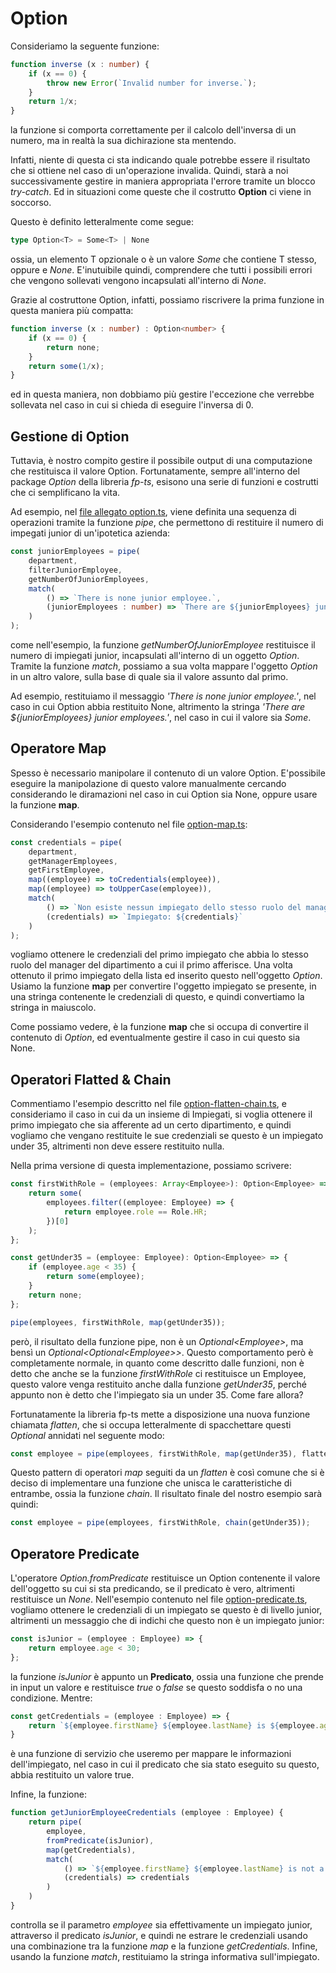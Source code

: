# Option

Consideriamo la seguente funzione: 

```typescript
function inverse (x : number) {
    if (x == 0) {
        throw new Error(`Invalid number for inverse.`);
    }
    return 1/x;
}
```
la funzione si comporta correttamente per il calcolo dell'inversa di un numero, ma in realtà la sua dichirazione sta mentendo.

Infatti, niente di questa ci sta indicando quale potrebbe essere il risultato che si ottiene nel caso di un'operazione invalida. Quindi, starà a noi successivamente gestire in maniera appropriata l'errore tramite un blocco _try-catch_. Ed in situazioni come queste che il costrutto __Option__ ci viene in soccorso. 

Questo è definito letteralmente come segue:

```typescript
type Option<T> = Some<T> | None
```

ossia, un elemento T opzionale o è un valore _Some_ che contiene T stesso, oppure e _None_. E'inutuibile quindi, comprendere che tutti i possibili errori che vengono sollevati vengono incapsulati all'interno di _None_.

Grazie al costruttone Option, infatti, possiamo riscrivere la prima funzione in questa maniera più compatta:

```typescript
function inverse (x : number) : Option<number> {
    if (x == 0) {
        return none;
    }
    return some(1/x);
}
```

ed in questa maniera, non dobbiamo più gestire l'eccezione che verrebbe sollevata nel caso in cui si chieda di eseguire l'inversa di 0.

## Gestione di Option

Tuttavia, è nostro compito gestire il possibile output di una computazione che restituisca il valore Option. Fortunatamente, sempre all'interno del package _Option_ della libreria _fp-ts_, esisono una serie di funzioni e costrutti che ci semplificano la vita. 

Ad esempio, nel [file allegato option.ts](./option.ts), viene definita una sequenza di operazioni tramite la funzione _pipe_, che permettono di restituire il numero di impegati junior di un'ipotetica azienda:

```typescript
const juniorEmployees = pipe(
    department,
    filterJuniorEmployee,
    getNumberOfJuniorEmployees,
    match(
        () => `There is none junior employee.`,
        (juniorEmployees : number) => `There are ${juniorEmployees} junior employees.`
    )
);
```

come nell'esempio, la funzione _getNumberOfJuniorEmployee_ restituisce il numero di impiegati junior, incapsulati all'interno di un oggetto _Option_. Tramite la funzione _match_, possiamo a sua volta mappare l'oggetto _Option_ in un altro valore, sulla base di quale sia il valore assunto dal primo. 

Ad esempio, restituiamo il messaggio _'There is none junior employee.'_, nel caso in cui Option abbia restituito None, altrimento la stringa _'There are ${juniorEmployees} junior employees.'_, nel caso in cui il valore sia _Some_.

## Operatore Map
Spesso è necessario manipolare il contenuto di un valore Option. E'possibile eseguire la manipolazione di questo valore manualmente cercando considerando le diramazioni nel caso in cui Option sia None, oppure usare la funzione __map__. 

Considerando l'esempio contenuto nel file [option-map.ts](./option-map.ts):

```typescript
const credentials = pipe(
    department,
    getManagerEmployees,
    getFirstEmployee,
    map((employee) => toCredentials(employee)),
    map((employee) => toUpperCase(employee)),
    match(
        () => `Non esiste nessun impiegato dello stesso ruolo del manager`,
        (credentials) => `Impiegato: ${credentials}`
    )
);
```
vogliamo ottenere le credenziali del primo impiegato che abbia lo stesso ruolo del manager del dipartimento a cui il primo afferisce. Una volta ottenuto il primo impiegato della lista ed inserito questo nell'oggetto _Option_. Usiamo la funzione __map__ per convertire l'oggetto impiegato se presente, in una stringa contenente le credenziali di questo, e quindi convertiamo la stringa in maiuscolo.

Come possiamo vedere, è la funzione __map__ che si occupa di convertire il contenuto di _Option_, ed eventualmente gestire il caso in cui questo sia None.

## Operatori Flatted & Chain 

Commentiamo l'esempio descritto nel file [option-flatten-chain.ts](./option-flatten-chain.ts), e consideriamo il caso in cui da un insieme di Impiegati, si voglia ottenere il primo impiegato che sia afferente ad un certo dipartimento, e quindi vogliamo che vengano restituite le sue credenziali se questo è un impiegato under 35, altrimenti non deve essere restituito nulla.

Nella prima versione di questa implementazione, possiamo scrivere:

```typescript
const firstWithRole = (employees: Array<Employee>): Option<Employee> => {
	return some(
		employees.filter((employee: Employee) => {
			return employee.role == Role.HR;
		})[0]
	);
};

const getUnder35 = (employee: Employee): Option<Employee> => {
	if (employee.age < 35) {
		return some(employee);
	}
	return none;
};

pipe(employees, firstWithRole, map(getUnder35));
```

però, il risultato della funzione pipe, non è un _Optional\<Employee\>_, ma bensì un _Optional\<Optional\<Employee\>\>_. Questo comportamento però è completamente normale, in quanto come descritto dalle funzioni, non è detto che anche se la funzione _firstWithRole_ ci restituisce un Employee, questo valore venga restituito anche dalla funzione _getUnder35_, perché appunto non è detto che l'impiegato sia un under 35. Come fare allora?

Fortunatamente la libreria fp-ts mette a disposizione una nuova funzione chiamata _flatten_, che si occupa letteralmente di spacchettare questi _Optional_ annidati nel seguente modo:

```typescript
const employee = pipe(employees, firstWithRole, map(getUnder35), flatten);
```

Questo pattern di operatori _map_ seguiti da un _flatten_ è così comune che si è deciso di implementare una funzione che unisca le caratteristiche di entrambe, ossia la funzione _chain_. Il risultato finale del nostro esempio sarà quindi:

```typescript
const employee = pipe(employees, firstWithRole, chain(getUnder35));
```

## Operatore Predicate
L'operatore _Option.fromPredicate_ restituisce un Option contenente il valore dell'oggetto su cui si sta predicando, se il predicato è vero, altrimenti restituisce un _None_. Nell'esempio contenuto nel file [option-predicate.ts](./option-predicate.ts), vogliamo ottenere le credenziali di un impiegato se questo è di livello junior, altrimenti un messaggio che di indichi che questo non è un impiegato junior:

```typescript
const isJunior = (employee : Employee) => {
	return employee.age < 30;
};
```
la funzione _isJunior_ è appunto un __Predicato__, ossia una funzione che prende in input un valore e restituisce _true_ o _false_ se questo soddisfa o no una condizione. Mentre:

```typescript
const getCredentials = (employee : Employee) => {
	return `${employee.firstName} ${employee.lastName} is ${employee.age} years old, working as ${employee.role}`;
}
```

è una funzione di servizio che useremo per mappare le informazioni dell'impiegato, nel caso in cui il predicato che sia stato eseguito su questo, abbia restituito un valore true. 

Infine, la funzione:

```typescript
function getJuniorEmployeeCredentials (employee : Employee) {
	return pipe(
		employee,
		fromPredicate(isJunior),
		map(getCredentials),
		match(
			() => `${employee.firstName} ${employee.lastName} is not a junior employee`,
			(credentials) => credentials
		)
	)
}
```

controlla se il parametro _employee_ sia effettivamente un impiegato junior, attraverso il predicato _isJunior_, e quindi ne estrare le credenziali usando una combinazione tra la funzione _map_ e la funzione _getCredentials_. Infine, usando la funzione _match_, restituiamo la stringa informativa sull'impiegato.

